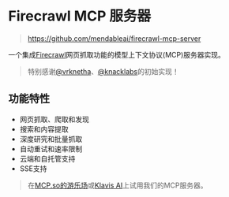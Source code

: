# Firecrawl MCP 服务器

> <https://github.com/mendableai/firecrawl-mcp-server>

一个集成[Firecrawl](https://github.com/mendableai/firecrawl)网页抓取功能的模型上下文协议(MCP)服务器实现。

> 特别感谢[@vrknetha](https://github.com/vrknetha)、[@knacklabs](https://www.knacklabs.ai)的初始实现！

## 功能特性

- 网页抓取、爬取和发现
- 搜索和内容提取
- 深度研究和批量抓取
- 自动重试和速率限制
- 云端和自托管支持
- SSE支持

> 在[MCP.so的游乐场](https://mcp.so/playground?server=firecrawl-mcp-server)或[Klavis AI](https://www.klavis.ai/mcp-servers)上试用我们的MCP服务器。
